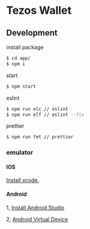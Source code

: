 # Tezos Wallet

## Development

install package
```sh
$ cd app/
$ npm i 
```

start
```sh
$ npm start
```

eslint
```sh
$ npm run elc // eslint
$ npm run elf // eslint --fix
```

prettier
```sh
$ npm run fmt // prettier

```


### emulator
#### IOS

[Install xcode.](https://apps.apple.com/jp/app/xcode/id497799835)


#### Android
1, [Install Android Studio](https://developer.android.com/studio/?gclid=Cj0KCQiAvc_xBRCYARIsAC5QT9kzcTZsyRADH_pNZHuisRabGUe7iC-yNIFGZqIRglURvyQ5ye4LhL0aAkLkEALw_wcB)

2, [Android Virtual Device](https://qiita.com/ageage-hamsters/items/c5dd95c9f6dc87dac298)
